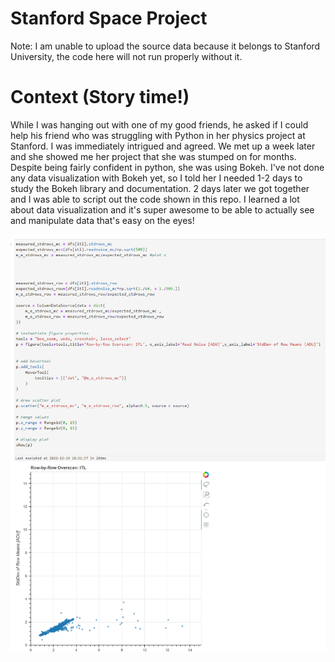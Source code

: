 # Stanford Space Project
Note: I am unable to upload the source data because it belongs to Stanford University, the code here will not run properly without it.

# Context (Story time!)
While I was hanging out with one of my good friends, he asked if I could help his friend who was struggling with Python in her physics project at Stanford. I was immediately intrigued and agreed. We met up a week later and she showed me her project that she was stumped on for months. Despite being fairly confident in python, she was using Bokeh. I've not done any data visualization with Bokeh yet, so I told her I needed 1-2 days to study the Bokeh library and documentation. 2 days later we got together and I was able to script out the code shown in this repo. I learned a lot about data visualization and it's super awesome to be able to actually see and manipulate data that's easy on the eyes!

<img src="https://github.com/Andrew32A/stanford-space-project/blob/main/images/overscan_data.png" align="center">
